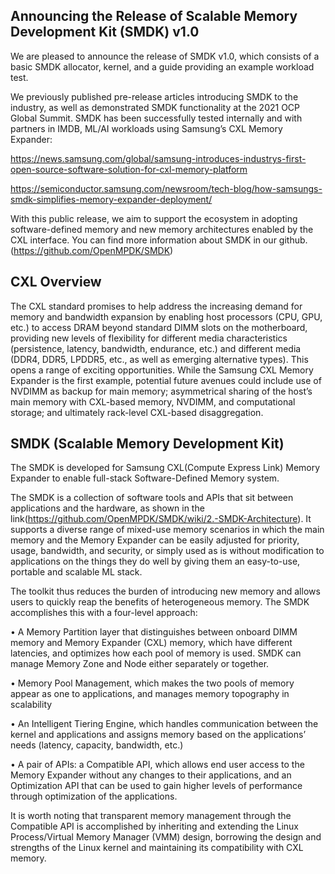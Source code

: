 ## Announcing the Release of Scalable Memory Development Kit (SMDK) v1.0

We are pleased to announce the release of SMDK v1.0, which consists of a basic SMDK allocator, kernel, and a guide providing an example workload test.

We previously published pre-release articles introducing SMDK to the industry, as well as demonstrated SMDK functionality at the 2021 OCP Global Summit. SMDK has been successfully tested internally and with partners in IMDB, ML/AI workloads using Samsung’s CXL Memory Expander:

https://news.samsung.com/global/samsung-introduces-industrys-first-open-source-software-solution-for-cxl-memory-platform

https://semiconductor.samsung.com/newsroom/tech-blog/how-samsungs-smdk-simplifies-memory-expander-deployment/

With this public release, we aim to support the ecosystem in adopting software-defined memory and new memory architectures enabled by the CXL interface.
You can find more information about SMDK in our github.  (https://github.com/OpenMPDK/SMDK)



## CXL Overview

The CXL standard promises to help address the increasing demand for memory and bandwidth expansion by enabling host processors (CPU, GPU, etc.) to access DRAM beyond standard DIMM slots on the motherboard, providing new levels of flexibility for different media characteristics (persistence, latency, bandwidth, endurance, etc.) and different media (DDR4, DDR5, LPDDR5, etc., as well as emerging alternative types). This opens a range of exciting opportunities. While the Samsung CXL Memory Expander is the first example, potential future avenues could include use of NVDIMM as backup for main memory; asymmetrical sharing of the host’s main memory with CXL-based memory, NVDIMM, and computational storage; and ultimately rack-level CXL-based disaggregation.


## SMDK (Scalable Memory Development Kit)

The SMDK is developed for Samsung CXL(Compute Express Link) Memory Expander to enable full-stack Software-Defined Memory system.

The SMDK is a collection of software tools and APIs that sit between applications and the hardware, as shown in the link(https://github.com/OpenMPDK/SMDK/wiki/2.-SMDK-Architecture). It supports a diverse range of mixed-use memory scenarios in which the main memory and the Memory Expander can be easily adjusted for priority, usage, bandwidth, and security, or simply used as is without modification to applications on the things they do well by giving them an easy-to-use, portable and scalable ML stack.

The toolkit thus reduces the burden of introducing new memory and allows users to quickly reap the benefits of heterogeneous memory. The SMDK accomplishes this with a four-level approach:

• A Memory Partition  layer that distinguishes between onboard DIMM memory and Memory Expander (CXL) memory, which have different latencies, and optimizes how each pool of memory is used. SMDK can manage Memory Zone and Node either separately or together.

• Memory Pool Management, which makes the two pools of memory appear as one to applications, and manages memory topography in scalability

• An Intelligent Tiering Engine, which handles communication between the kernel and applications and assigns memory based on the applications’ needs (latency, capacity, bandwidth, etc.)

• A pair of APIs: a Compatible API, which allows end user access to the Memory Expander without any changes to their applications, and an Optimization API that can be used to gain higher levels of performance through optimization of the applications.

It is worth noting that transparent memory management through the Compatible API is accomplished by inheriting and extending the Linux Process/Virtual Memory Manager (VMM) design, borrowing the design and strengths of the Linux kernel and maintaining its compatibility with CXL memory.



